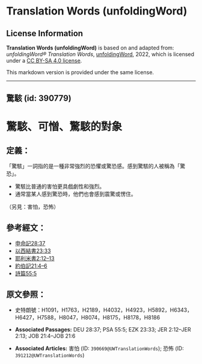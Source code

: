 # Translation Words (unfoldingWord)

## License Information

**Translation Words (unfoldingWord)** is based on and adapted from: _unfoldingWord® Translation Words_, [unfoldingWord](https://unfoldingword.org/utw), 2022, which is licensed under a [CC BY-SA 4.0 license](https://creativecommons.org/licenses/by-sa/4.0/legalcode.en).

This markdown version is provided under the same license.



--------------------------------

## 驚駭 (id: 390779)

驚駭、可憎、驚駭的對象
===========

定義：
---

「驚駭」一詞指的是一種非常強烈的恐懼或驚恐感。感到驚駭的人被稱為「驚恐」。

* 驚駭比普通的害怕更具戲劇性和強烈。
* 通常當某人感到驚恐時，他們也會感到震驚或愣住。

（另見：害怕，恐怖）

參考經文：
-----

* [申命記28:37](https://ref.ly/Deut28:37)
* [以西結書23:33](https://ref.ly/Ezek23:33)
* [耶利米書2:12–13](https://ref.ly/Jer2:12-Jer2:13)
* [約伯記21:4–6](https://ref.ly/Job21:4-Job21:6)
* [詩篇55:5](https://ref.ly/Ps55:5)

原文參照：
-----

* 史特朗號：H1091，H1763，H2189，H4032，H4923，H5892，H6343，H6427，H7588，H8047，H8074，H8175，H8178，H8186

* **Associated Passages:** DEU 28:37; PSA 55:5; EZK 23:33; JER 2:12–JER 2:13; JOB 21:4–JOB 21:6
* **Associated Articles:** 害怕 (ID: `390669@UWTranslationWords`); 恐怖 (ID: `391212@UWTranslationWords`)

